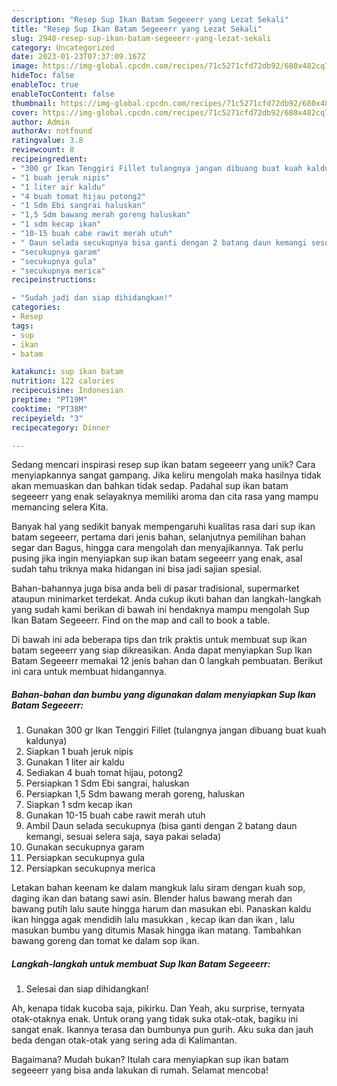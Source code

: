 ```yaml
---
description: "Resep Sup Ikan Batam Segeeerr yang Lezat Sekali"
title: "Resep Sup Ikan Batam Segeeerr yang Lezat Sekali"
slug: 2948-resep-sup-ikan-batam-segeeerr-yang-lezat-sekali
category: Uncategorized
date: 2023-01-23T07:37:09.167Z
image: https://img-global.cpcdn.com/recipes/71c5271cfd72db92/680x482cq70/sup-ikan-batam-segeeerr-foto-resep-utama.jpg
hideToc: false
enableToc: true
enableTocContent: false
thumbnail: https://img-global.cpcdn.com/recipes/71c5271cfd72db92/680x482cq70/sup-ikan-batam-segeeerr-foto-resep-utama.jpg
cover: https://img-global.cpcdn.com/recipes/71c5271cfd72db92/680x482cq70/sup-ikan-batam-segeeerr-foto-resep-utama.jpg
author: Admin
authorAv: notfound
ratingvalue: 3.8
reviewcount: 8
recipeingredient:
- "300 gr Ikan Tenggiri Fillet tulangnya jangan dibuang buat kuah kaldunya"
- "1 buah jeruk nipis"
- "1 liter air kaldu"
- "4 buah tomat hijau potong2"
- "1 Sdm Ebi sangrai haluskan"
- "1,5 Sdm bawang merah goreng haluskan"
- "1 sdm kecap ikan"
- "10-15 buah cabe rawit merah utuh"
- " Daun selada secukupnya bisa ganti dengan 2 batang daun kemangi sesuai selera saja saya pakai selada"
- "secukupnya garam"
- "secukupnya gula"
- "secukupnya merica"
recipeinstructions:

- "Sudah jadi dan siap dihidangkan!"
categories:
- Resep
tags:
- sup
- ikan
- batam

katakunci: sup ikan batam 
nutrition: 122 calories
recipecuisine: Indonesian
preptime: "PT19M"
cooktime: "PT38M"
recipeyield: "3"
recipecategory: Dinner

---
```





Sedang mencari inspirasi resep sup ikan batam segeeerr yang unik? Cara menyiapkannya sangat gampang. Jika keliru mengolah maka hasilnya tidak akan memuaskan dan bahkan tidak sedap. Padahal sup ikan batam segeeerr yang enak selayaknya memiliki aroma dan cita rasa yang mampu memancing selera Kita.





Banyak hal yang sedikit banyak mempengaruhi kualitas rasa dari sup ikan batam segeeerr, pertama dari jenis bahan, selanjutnya pemilihan bahan segar dan Bagus, hingga cara mengolah dan menyajikannya. Tak perlu pusing jika ingin menyiapkan sup ikan batam segeeerr yang enak,      asal sudah tahu triknya maka hidangan ini bisa jadi sajian spesial.














Bahan-bahannya juga bisa anda beli di pasar tradisional, supermarket ataupun minimarket terdekat. Anda cukup ikuti bahan dan langkah-langkah yang sudah kami berikan di bawah ini hendaknya mampu mengolah Sup Ikan Batam Segeeerr. Find on the map and call to book a table.






Di bawah ini ada beberapa tips dan trik praktis untuk membuat sup ikan batam segeeerr yang siap dikreasikan. Anda dapat menyiapkan Sup Ikan Batam Segeeerr memakai 12 jenis bahan dan 0 langkah pembuatan. Berikut ini cara untuk membuat hidangannya.

<!--inarticleads1-->

##### Bahan-bahan dan bumbu yang digunakan dalam menyiapkan Sup Ikan Batam Segeeerr:

1. Gunakan 300 gr Ikan Tenggiri Fillet (tulangnya jangan dibuang buat kuah kaldunya)
1. Siapkan 1 buah jeruk nipis
1. Gunakan 1 liter air kaldu
1. Sediakan 4 buah tomat hijau, potong2
1. Persiapkan 1 Sdm Ebi sangrai, haluskan
1. Persiapkan 1,5 Sdm bawang merah goreng, haluskan
1. Siapkan 1 sdm kecap ikan
1. Gunakan 10-15 buah cabe rawit merah utuh
1. Ambil  Daun selada secukupnya (bisa ganti dengan 2 batang daun kemangi, sesuai selera saja, saya pakai selada)
1. Gunakan secukupnya garam
1. Persiapkan secukupnya gula
1. Persiapkan secukupnya merica


Letakan bahan keenam ke dalam mangkuk lalu siram dengan kuah sop, daging ikan dan batang sawi asin. Blender halus bawang merah dan bawang putih lalu saute hingga harum dan masukan ebi. Panaskan kaldu ikan hingga agak mendidih lalu masukkan , kecap ikan dan ikan , lalu masukan bumbu yang ditumis Masak hingga ikan matang. Tambahkan bawang goreng dan tomat ke dalam sop ikan. 

<!--inarticleads2-->

##### Langkah-langkah untuk membuat Sup Ikan Batam Segeeerr:


1. Selesai dan siap dihidangkan!

Ah, kenapa tidak kucoba saja, pikirku. Dan Yeah, aku surprise, ternyata otak-otaknya enak. Untuk orang yang tidak suka otak-otak, bagiku ini sangat enak. Ikannya terasa dan bumbunya pun gurih. Aku suka dan jauh beda dengan otak-otak yang sering ada di Kalimantan. 

Bagaimana? Mudah bukan? Itulah cara menyiapkan sup ikan batam segeeerr yang bisa anda lakukan di rumah. Selamat mencoba!
